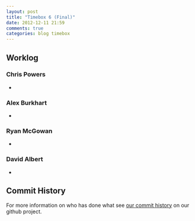 ```yaml
---
layout: post
title: "Timebox 6 (Final)"
date: 2012-12-11 21:59
comments: true
categories: blog timebox
---
```


## Worklog

### Chris Powers

*   

### Alex Burkhart

*   

### Ryan McGowan

*   

### David Albert

*  

## Commit History

For more information on who has done what see [our commit
history](https://github.com/DRSNJM/board-ultimatum/commits/master) on our github
project.
